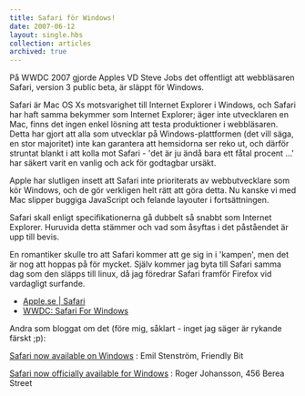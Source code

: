 ```yaml
---
title: Safari för Windows!
date: 2007-06-12
layout: single.hbs
collection: articles
archived: true
---
```

På WWDC 2007 gjorde Apples VD Steve Jobs det offentligt att webbläsaren
Safari, version 3 public beta, är släppt för Windows.

Safari är Mac OS Xs motsvarighet till Internet Explorer i Windows, och
Safari har haft samma bekymmer som Internet Explorer; äger inte
utvecklaren en Mac, finns det ingen enkel lösning att testa produktioner
i webbläsaren. Detta har gjort att alla som utvecklar på
Windows-plattformen (det vill säga, en stor majoritet) inte kan
garantera att hemsidorna ser reko ut, och därför struntat blankt i att
kolla mot Safari - \'det är ju ändå bara ett fåtal procent \...\' har
säkert varit en vanlig och ack för godtagbar ursäkt.

Apple har slutligen insett att Safari inte prioriterats av
webbutvecklare som kör Windows, och de gör verkligen helt rätt att göra
detta. Nu kanske vi med Mac slipper buggiga JavaScript och felande
layouter i fortsättningen.

Safari skall enligt specifikationerna gå dubbelt så snabbt som Internet
Explorer. Huruvida detta stämmer och vad som åsyftas i det påståendet är
upp till bevis.

En romantiker skulle tro att Safari kommer att ge sig in i \'kampen\',
men det är nog att hoppas på för mycket. Själv kommer jag byta till
Safari samma dag som den släpps till linux, då jag föredrar Safari
framför Firefox vid vardagligt surfande.

-   [Apple.se \| Safari](http://www.apple.com/se/safari/)
-   [WWDC: Safari For
    Windows](http://www.macrumors.com/2007/06/11/wwdc-safari-for-windows/)

Andra som bloggat om det (före mig, såklart - inget jag säger är rykande
färskt ;p):

[Safari now available on Windows](http://friendlybit.com/other/safari-now-available-on-windows/)
:   Emil Stenström, Friendly Bit

[Safari now officially available for Windows](http://www.456bereastreet.com/archive/200706/safari_now_officially_available_for_windows/)
:   Roger Johansson, 456 Berea Street